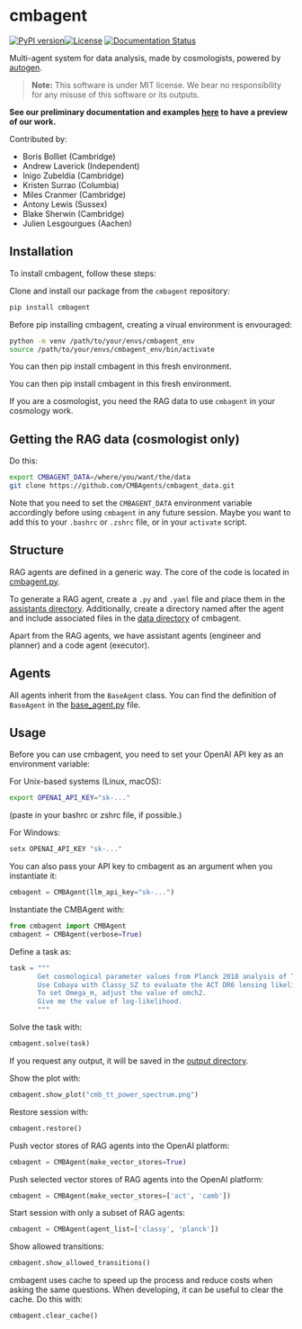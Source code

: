 
# cmbagent

[![PyPI version](https://badge.fury.io/py/cmbagent.svg)](https://pypi.org/project/cmbagent/)[![License](https://img.shields.io/badge/license-MIT-blue.svg)](LICENSE) [![Documentation Status](https://readthedocs.org/projects/cmbagent/badge/?version=latest)](https://cmbagent.readthedocs.io/en/latest/?badge=latest)


Multi-agent system for data analysis, made by cosmologists, powered by [autogen](https://github.com/autogen-ai/autogen).

> **Note:** This software is under MIT license. We bear no responsibility for any misuse of this software or its outputs.


**See our preliminary documentation and examples [here](https://cmbagent.readthedocs.io/en/latest/index.html) to have a preview of our work.**



Contributed by: 

- Boris Bolliet (Cambridge)
- Andrew Laverick (Independent)
- Inigo Zubeldia (Cambridge)
- Kristen Surrao (Columbia)
- Miles Cranmer (Cambridge)
- Antony Lewis (Sussex)
- Blake Sherwin (Cambridge)
- Julien Lesgourgues (Aachen)

## Installation

To install cmbagent, follow these steps:

Clone and install our package from the `cmbagent` repository:

```bash
pip install cmbagent
```

Before pip installing cmbagent, creating a virual environment is envouraged: 
```bash
python -m venv /path/to/your/envs/cmbagent_env
source /path/to/your/envs/cmbagent_env/bin/activate
```
You can then pip install cmbagent in this fresh environment.

You can then pip install cmbagent in this fresh environment.

If you are a cosmologist, you need the RAG data to use `cmbagent` in your cosmology work. 

## Getting the RAG data (cosmologist only)

Do this:

```bash
export CMBAGENT_DATA=/where/you/want/the/data
git clone https://github.com/CMBAgents/cmbagent_data.git
```

Note that you need to set the `CMBAGENT_DATA` environment variable accordingly before using `cmbagent` 
in any future session. Maybe you want to add this to your `.bashrc` or `.zshrc` file, or in your `activate` script.


## Structure

RAG agents are defined in a generic way. The core of the code is located in [cmbagent.py](https://github.com/CMBAgents/cmbagent/blob/main/cmbagent/cmbagent.py).

To generate a RAG agent, create a `.py` and `.yaml` file and place them in the [assistants directory](https://github.com/CMBAgents/cmbagent/tree/main/cmbagent/assistants). Additionally, create a directory named after the agent and include associated files in the [data directory](https://github.com/CMBAgents/cmbagent_data/tree/main/data) of cmbagent.

Apart from the RAG agents, we have assistant agents (engineer and planner) and a code agent (executor).



## Agents

All agents inherit from the `BaseAgent` class. You can find the definition of `BaseAgent` in the [base_agent.py](https://github.com/CMBAgents/cmbagent/blob/main/cmbagent/base_agent.py) file.


## Usage


Before you can use cmbagent, you need to set your OpenAI API key as an environment variable:

For Unix-based systems (Linux, macOS):
```bash
export OPENAI_API_KEY="sk-..."
```
(paste in your bashrc or zshrc file, if possible.)

For Windows:
```cmd
setx OPENAI_API_KEY "sk-..."
```

You can also pass your API key to cmbagent as an argument when you instantiate it:

```python
cmbagent = CMBAgent(llm_api_key="sk-...")
```

Instantiate the CMBAgent with:

```python
from cmbagent import CMBAgent
cmbagent = CMBAgent(verbose=True)
```

Define a task as:

```python
task = """
       Get cosmological parameter values from Planck 2018 analysis of TT,TE,EE+lowE+lensing with the Plik likelihood in LCDM. 
       Use Cobaya with Classy_SZ to evaluate the ACT DR6 lensing likelihood for sigma8=0.8 and Omega_m=0.31. Other parameters set to Planck 2018.  
       To set Omega_m, adjust the value of omch2. 
       Give me the value of log-likelihood.
       """
```

Solve the task with:

```python
cmbagent.solve(task)
```

If you request any output, it will be saved in the [output directory](https://github.com/CMBAgents/cmbagent/tree/main/output).

Show the plot with:

```python
cmbagent.show_plot("cmb_tt_power_spectrum.png")
```

Restore session with:

```python
cmbagent.restore()
```

Push vector stores of RAG agents into the OpenAI platform:

```python
cmbagent = CMBAgent(make_vector_stores=True)
```

Push selected vector stores of RAG agents into the OpenAI platform:

```python
cmbagent = CMBAgent(make_vector_stores=['act', 'camb'])
```

Start session with only a subset of RAG agents:

```python
cmbagent = CMBAgent(agent_list=['classy', 'planck'])
```

Show allowed transitions:

```python
cmbagent.show_allowed_transitions()
```

cmbagent uses cache to speed up the process and reduce costs when asking the same questions. When developing, it can be useful to clear the cache. Do this with:

```python
cmbagent.clear_cache()
```

